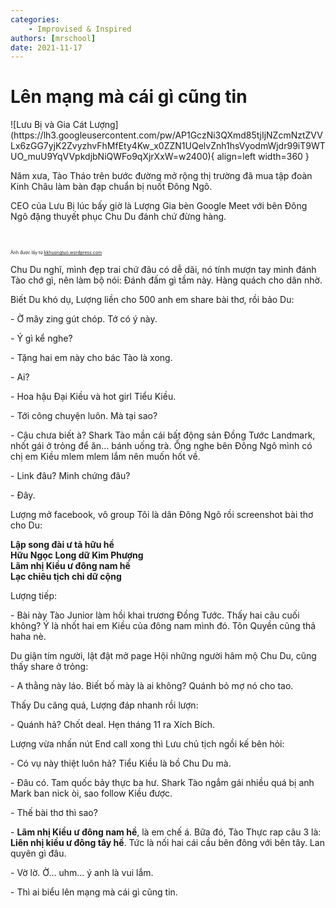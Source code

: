 ```yaml
---
categories:
    - Improvised & Inspired
authors: [mrschool]
date: 2021-11-17
---
```


# Lên mạng mà cái gì cũng tin

<div class="result" markdown>
![Lưu Bị và Gia Cát Lượng](https://lh3.googleusercontent.com/pw/AP1GczNi3QXmd85tjIjNZcmNztZVVLx6zGG7yjK2ZvyzhvFhMfEty4Kw_x0ZZN1UQelvZnh1hsVyodmWjdr99iT9WTUO_muU9YqVVpkdjbNiQWFo9qXjrXxW=w2400){ align=left width=360 }

Năm xưa, Tào Tháo trên bước đường mở rộng thị trường đã mua tập đoàn Kinh Châu làm bàn đạp chuẩn bị nuốt Đông Ngô.

CEO của Lưu Bị lúc bấy giờ là Lượng Gia bèn Google Meet với bên Đông Ngô đặng thuyết phục Chu Du đánh chứ đừng hàng.

</div>

<!-- more -->
<br>

<span style="font-size: 0.5em;">Ảnh được lấy từ [kkhuongtuo.wordpress.com](https://kkhuongtuo.wordpress.com/2017/03/25/luu-bi-x-khong-minh-three-kingdoms-2010-hd/)</span>

Chu Du nghĩ, mình đẹp trai chứ đâu có dễ dãi, nó tính mượn tay mình đánh Tào chớ gì, nên làm bộ nói: Đánh đấm gì tầm này. Hàng quách cho dân nhờ.

Biết Du khó dụ, Lượng liền cho 500 anh em share bài thơ, rồi bảo Du:

\- Ờ mây zing gút chóp. Tớ có ý này.

\- Ý gì kể nghe?

\- Tặng hai em này cho bác Tào là xong.

\- Ai?

\- Hoa hậu Đại Kiều và hot girl Tiểu Kiều.

\- Tới công chuyện luôn. Mà tại sao?

\- Cậu chưa biết à? Shark Tào mần cái bất động sản Đồng Tước Landmark, nhốt gái ở trỏng để ăn… bánh uống trà. Ổng nghe bên Đông Ngô mình có chị em Kiều mlem mlem lắm nên muốn hốt về.

\- Link đâu? Minh chứng đâu?

\- Đây.

Lượng mở facebook, vô group Tôi là dân Đông Ngô rồi screenshot bài thơ cho Du:

**Lập song đài ư tả hữu hề  
Hữu Ngọc Long dữ Kim Phượng  
Lãm nhị Kiều ư đông nam hề  
Lạc chiêu tịch chi dữ cộng**

Lượng tiếp:

\- Bài này Tào Junior làm hồi khai trương Đồng Tước. Thấy hai câu cuối không? Ý là nhốt hai em Kiều của đông nam mình đó. Tôn Quyền cũng thả haha nè.

Du giận tím người, lật đật mở page Hội những người hâm mộ Chu Du, cũng thấy share ở trỏng:

\- A thằng này láo. Biết bố mày là ai không? Quánh bỏ mợ nó cho tao.

Thấy Du căng quá, Lượng đáp nhanh rồi lượn:

\- Quánh hả? Chốt deal. Hẹn tháng 11 ra Xích Bích.

Lượng vừa nhấn nút End call xong thì Lưu chủ tịch ngồi kế bên hỏi:

\- Có vụ này thiệt luôn hả? Tiểu Kiều là bồ Chu Du mà.

\- Đâu có. Tam quốc bảy thực ba hư. Shark Tào ngắm gái nhiều quá bị anh Mark ban nick òi, sao follow Kiều được.

\- Thế bài thơ thì sao?

\- **Lãm nhị Kiều ư đông nam hề**, là em chế á. Bữa đó, Tào Thực rap câu 3 là: **Liên nhị kiều ư đông tây hề**. Tức là nối hai cái cầu bên đông với bên tây. Lan quyên gì đâu.

\- Vờ lờ. Ờ... uhm... ý anh là vui lắm.

\- Thì ai biểu lên mạng mà cái gì cũng tin.